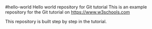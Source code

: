 #hello-world
Hello world repository for Git tutorial
This is an example repository for the Git tutorial on https://www.w3schools.com

This repository is built step by step in the  tutorial.

